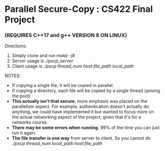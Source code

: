# Parallel Secure-Copy : CS422 Final Project
### (REQUIRES C++17 and g++ VERSION 8 ON LINUX)

Directions:
1. Simply clone and run *make -j8*
2. Server usage is *./pscp_server*
3. Client usage is *./pscp thread_num host:file_path local_path*

NOTES: 
- If copying a single file, it will be copied in parallel. 
- If copying a directory, each file will be copied by a single thread (among the pool)
- **This actually isn't that secure**, more emphasis was placed on the parallelism aspect. For example, authentication doesn't actually do anything, we could have implemented it but wanted to focus more on the actual networking aspect of the project, given that it's for a networks course.
- **There may be some errors when running**. 99% of the time you can just run it again.
- **The file transfer is one way** from server to client. So you cannot do *./pscp thread_num local_path host:file_path*
